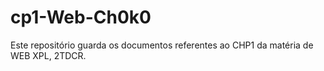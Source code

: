 # cp1-Web-Ch0k0
Este repositório guarda os documentos referentes ao CHP1 da matéria de WEB XPL, 2TDCR.
